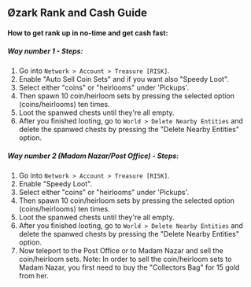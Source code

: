 ## Øzark Rank and Cash Guide

#### How to get rank up in no-time and get cash fast:
#####   Way number 1 - Steps:
1. Go into `Network > Account > Treasure [RISK]`.
2. Enable "Auto Sell Coin Sets" and if you want also "Speedy Loot".
3. Select either "coins" or "heirlooms" under 'Pickups'.
4. Then spawn 10 coin/heirloom sets by pressing the selected option (coins/heirlooms) ten times.
5. Loot the spanwed chests until they're all empty.
6. After you finished looting, go to `World > Delete Nearby Entities` and delete the spanwed chests by pressing the "Delete Nearby Entities" option.

##### Way number 2 (Madam Nazar/Post Office) - Steps:
1. Go into `Network > Account > Treasure [RISK]`.
2. Enable "Speedy Loot".
3. Select either "coins" or "heirlooms" under 'Pickups'.
4. Then spawn 10 coin/heirloom sets by pressing the selected option (coins/heirlooms) ten times.
5. Loot the spanwed chests until they're all empty.
6. After you finished looting, go to `World > Delete Nearby Entities` and delete the spanwed chests by pressing the "Delete Nearby Entities" option.
7. Now teleport to the Post Office or to Madam Nazar and sell the coin/heirloom sets.
Note: In order to sell the coin/heirloom sets to Madam Nazar, you first need to buy the "Collectors Bag" for 15 gold from her.